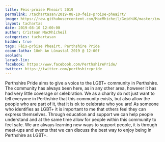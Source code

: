 ```yaml
---
title: Fèis-pròise Pheairt 2019
permalink: /tachartasan/2019-08-10-feis-proise-pheairt/
image: https://raw.githubusercontent.com/MacMhicheil/GeidhUK/master/images/2019-08-10-feis-proise-pheairt.jpg
layout: tachartas
date: 2019-08-10 12:00:00
author: Crìstean MacMhìcheil
categories: tachartasan
hidden: true
tags: Fèis-pròise Pheairt, Perthshire Pride
ceann-latha: 10mh An Lùnastal 2019 @ 12:00f
seoladh:
larach-lin:
facebook: https://www.facebook.com/PerthshirePride/
twitter: https://twitter.com/perthshirepride
---
```


Perthshire Pride aims to give a voice to the LGBT+ community in Perthshire. The community has always been here, as in any other area, however it has had very little coverage or celebration. We as a charity do not just want to tell everyone in Perthshire that this community exists, but also allow the people who are part of it, that it is ok to celebrate who you are! As someone who identifies as LGBT+ it is important to me that others feel they can express themselves. Through education and support we can help people understand and at the same time allow for people within this community to feel safe. We are always learning new ways to support people, it is through meet-ups and events that we can discuss the best way to enjoy being in Perthshire as LGBT+.

<!--more-->
